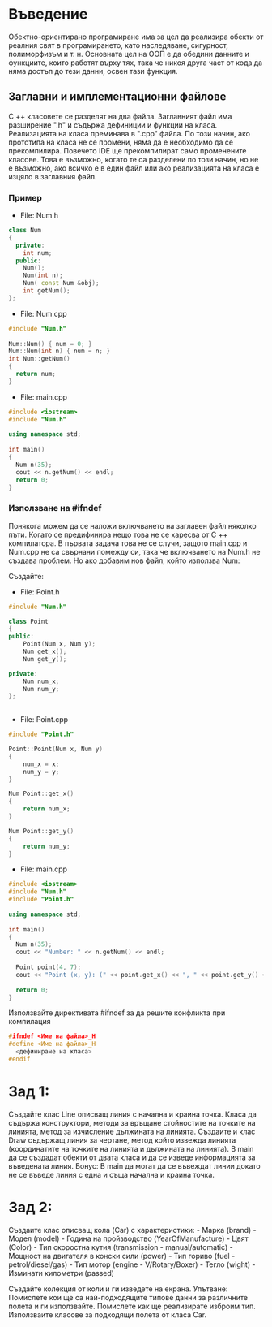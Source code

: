 # Въведение

Обектно-ориентирано програмиране има за цел да реализира обекти от реалния свят в програмирането, като наследяване, сигурност, 
полиморфизъм и т. н. Основната цел на ООП е да обедини данните и функциите, които работят върху тях, така че никоя друга част от 
кода да няма достъп до тези данни, освен тази функция.

## Заглавни и имплементационни файлове

C ++ класовете се разделят на два файла. Заглавният файл има разширение ".h" и съдържа дефиниции и функции на класа. Реализацията на класа преминава в ".cpp" файла. По този начин, ако прототипа на класа не се промени, няма да е необходимо да се прекомпилира. Повечето IDE ще прекомпилират само променените класове. Това е възможно, когато те са разделени по този начин, но не е възможно, ако всичко е в един файл или ако реализацията на класа е изцяло в заглавния файл.

### Пример

- File: Num.h 

```cpp
class Num 
{  
  private:   
    int num;  
  public:   
    Num();
    Num(int n);
    Num( const Num &obj);
    int getNum(); 
}; 
```
- File: Num.cpp 

```cpp
#include "Num.h" 
 
Num::Num() { num = 0; } 
Num::Num(int n) { num = n; } 
int Num::getNum() 
{  
  return num; 
} 
```
- File: main.cpp 
```cpp
#include <iostream> 
#include "Num.h" 
 
using namespace std; 
 
int main() 
{   
  Num n(35);   
  cout << n.getNum() << endl;   
  return 0; 
}  
```

### Използване на #ifndef
 
Понякога можем да се наложи включването на заглавен файл няколко пъти. Когато се предифинира нещо това не се харесва от C ++ компилатора. В първата задача това не се случи, защото main.cpp и Num.cpp не са свърнани помежду си, така че включването на Num.h не създава проблем. Но ако добавим нов файл, който използва Num:

Създайте:

- File: Point.h

```cpp
#include "Num.h"

class Point
{
public:
	Point(Num x, Num y);
	Num get_x();
	Num get_y();

private:
	Num num_x;
	Num num_y;
};
 
```
- File: Point.cpp 

```cpp
#include "Point.h"

Point::Point(Num x, Num y)
{
	num_x = x;
	num_y = y;
}

Num Point::get_x()
{
	return num_x;
}

Num Point::get_y()
{
	return num_y;
}
```

- File: main.cpp 
```cpp
#include <iostream> 
#include "Num.h" 
#include "Point.h" 
 
using namespace std; 
 
int main() 
{   
  Num n(35);   
  cout << "Number: " << n.getNum() << endl;   
  
  Point point(4, 7);
  cout << "Point (x, y): (" << point.get_x() << ", " << point.get_y() << ")" << endl;
  
  return 0; 
}  
```
Използвайте директивата #ifndef за да решите конфликта при компилация

```cpp
#ifndef <Име на файла>_H 
#define <Име на файла>_H 
  <дефиниране на класа> 
#endif 
```

# Зад 1:

Създайте клас Line описващ линия с начална и краина точка. Класа да съдържа конструктори, методи за връщане стойностите на точките на линията, метод за изчисление дължината на линията. Създаите и клас Draw съдържащ линия за чертане, метод който извежда линията (координатите на точките на линията и дължината на линията). В main да се създадат обекти от двата класа и да се изведе информацията за въведената линия.
Бонус: В main да могат да се въвеждат линии докато не се въведе линия с една и съща начална и краина точка.

# Зад 2:

Създаите клас описващ кола (Car) с характеристики:
	- Марка (brand)
 	- Модел (model)
	- Година на пройзводство (YearOfManufacture)
	- Цвят (Color)
	- Тип скоростна кутия (transmission - manual/automatic)
	- Мощност на двигателя в конски сили (power)
	- Тип гориво (fuel - petrol/diesel/gas)
	- Тип мотор (engine - V/Rotary/Boxer)
	- Тегло (wight)
	- Изминати километри (passed)

Създайте колекция от коли и ги изведете на екрана.
Упътване: Помислете кои ще са най-подходящите типове данни за различните полета и ги използвайте. Помислете как ще реализирате изброим тип. Използваите класове за подходящи полета от класа Car.
